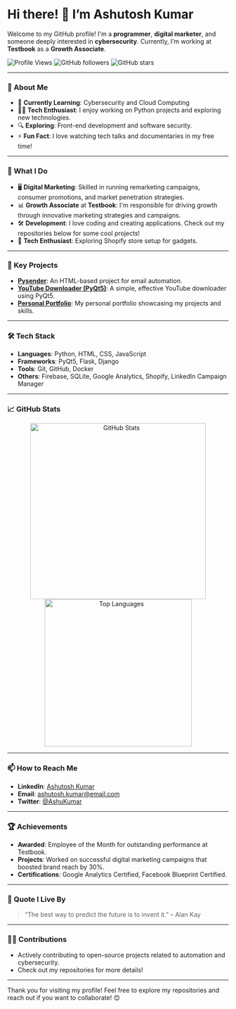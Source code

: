 # Hi there! 👋 I’m Ashutosh Kumar

Welcome to my GitHub profile! I'm a **programmer**, **digital marketer**, and someone deeply interested in **cybersecurity**. Currently, I’m working at **Testbook** as a **Growth Associate**.

![Profile Views](https://komarev.com/ghpvc/?username=mrashutoshkumargautam&color=brightgreen)
![GitHub followers](https://img.shields.io/github/followers/mrashutoshkumargautam?label=Followers)
![GitHub stars](https://img.shields.io/github/stars/mrashutoshkumargautam?label=Stars)

---

### 🚀 About Me

- 🌱 **Currently Learning**: Cybersecurity and Cloud Computing
- 🧑‍💻 **Tech Enthusiast**: I enjoy working on Python projects and exploring new technologies.
- 🔍 **Exploring**: Front-end development and software security.
- ⚡ **Fun Fact**: I love watching tech talks and documentaries in my free time!

---

### 💼 What I Do

- 🖥️ **Digital Marketing**: Skilled in running remarketing campaigns, consumer promotions, and market penetration strategies.
- 📊 **Growth Associate** at **Testbook**: I'm responsible for driving growth through innovative marketing strategies and campaigns.
- 🛠️ **Development**: I love coding and creating applications. Check out my repositories below for some cool projects!
- 🛒 **Tech Enthusiast**: Exploring Shopify store setup for gadgets.

---

### 🌟 Key Projects

- **[Pysender](https://github.com/mrashutoshkumargautam/Pysender)**: An HTML-based project for email automation.
- **[YouTube Downloader (PyQt5)](https://github.com/mrashutoshkumargautam/youtube-downloader)**: A simple, effective YouTube downloader using PyQt5.
- **[Personal Portfolio](https://github.com/mrashutoshkumargautam/portfolio)**: My personal portfolio showcasing my projects and skills.

---

### 🛠️ Tech Stack

- **Languages**: Python, HTML, CSS, JavaScript
- **Frameworks**: PyQt5, Flask, Django
- **Tools**: Git, GitHub, Docker
- **Others**: Firebase, SQLite, Google Analytics, Shopify, LinkedIn Campaign Manager

---

### 📈 GitHub Stats

<p align="center">
  <img src="https://github-readme-stats.vercel.app/api?username=mrashutoshkumargautam&show_icons=true&theme=radical&count_private=true" alt="GitHub Stats" width="400px"/>
  <img src="https://github-readme-stats.vercel.app/api/top-langs/?username=mrashutoshkumargautam&layout=compact&theme=radical" alt="Top Languages" width="335px"/>
</p>

---

### 📫 How to Reach Me

- **LinkedIn**: [Ashutosh Kumar](https://www.linkedin.com/in/ashutosh-kumar)
- **Email**: [ashutosh.kumar@email.com](mailto:ashutosh.kumar@email.com)
- **Twitter**: [@AshuKumar](https://twitter.com/AshuKumar)

---

### 🏆 Achievements

- **Awarded**: Employee of the Month for outstanding performance at Testbook.
- **Projects**: Worked on successful digital marketing campaigns that boosted brand reach by 30%.
- **Certifications**: Google Analytics Certified, Facebook Blueprint Certified.

---

### 💬 Quote I Live By

> “The best way to predict the future is to invent it.” – Alan Kay

---

### 👨‍💻 Contributions

- Actively contributing to open-source projects related to automation and cybersecurity.
- Check out my repositories for more details!

---

Thank you for visiting my profile! Feel free to explore my repositories and reach out if you want to collaborate! 😊
